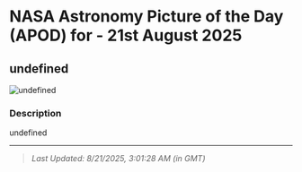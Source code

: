 
# NASA Astronomy Picture of the Day (APOD) for - 21st August 2025
## undefined

![undefined](undefined)

### Description
undefined

---
> _Last Updated: 8/21/2025, 3:01:28 AM (in GMT)_
